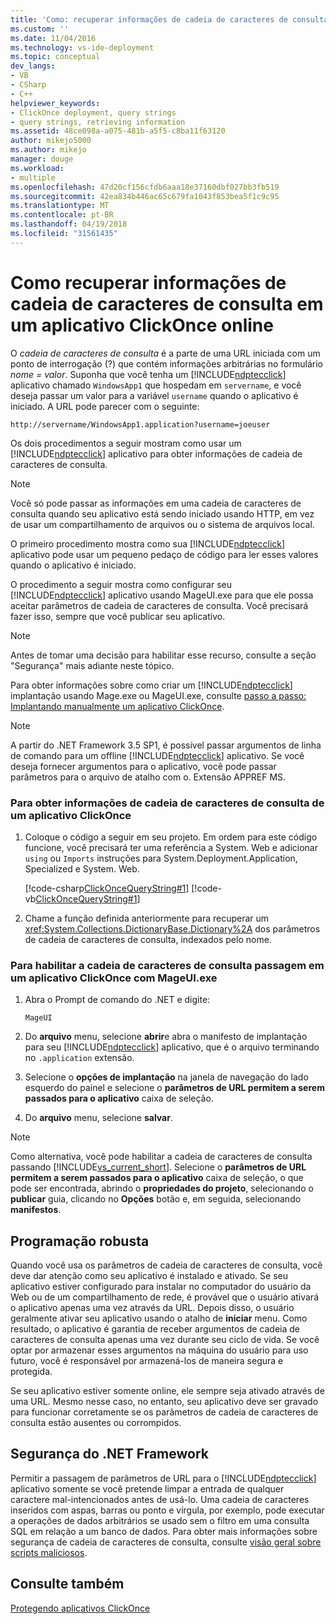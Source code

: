 ```yaml
---
title: 'Como: recuperar informações de cadeia de caracteres de consulta em um aplicativo ClickOnce Online | Microsoft Docs'
ms.custom: ''
ms.date: 11/04/2016
ms.technology: vs-ide-deployment
ms.topic: conceptual
dev_langs:
- VB
- CSharp
- C++
helpviewer_keywords:
- ClickOnce deployment, query strings
- query strings, retrieving information
ms.assetid: 48ce098a-a075-481b-a5f5-c8ba11f63120
author: mikejo5000
ms.author: mikejo
manager: douge
ms.workload:
- multiple
ms.openlocfilehash: 47d20cf156cfdb6aaa18e37160dbf027bb3fb519
ms.sourcegitcommit: 42ea834b446ac65c679fa1043f853bea5f1c9c95
ms.translationtype: MT
ms.contentlocale: pt-BR
ms.lasthandoff: 04/19/2018
ms.locfileid: "31561435"
---
```

# <a name="how-to-retrieve-query-string-information-in-an-online-clickonce-application"></a>Como recuperar informações de cadeia de caracteres de consulta em um aplicativo ClickOnce online
O *cadeia de caracteres de consulta* é a parte de uma URL iniciada com um ponto de interrogação (?) que contém informações arbitrárias no formulário *nome = valor*. Suponha que você tenha um [!INCLUDE[ndptecclick](../deployment/includes/ndptecclick_md.md)] aplicativo chamado `WindowsApp1` que hospedam em `servername`, e você deseja passar um valor para a variável `username` quando o aplicativo é iniciado. A URL pode parecer com o seguinte:  
  
 `http://servername/WindowsApp1.application?username=joeuser`  
  
 Os dois procedimentos a seguir mostram como usar um [!INCLUDE[ndptecclick](../deployment/includes/ndptecclick_md.md)] aplicativo para obter informações de cadeia de caracteres de consulta.  
  
> [!NOTE]
>  Você só pode passar as informações em uma cadeia de caracteres de consulta quando seu aplicativo está sendo iniciado usando HTTP, em vez de usar um compartilhamento de arquivos ou o sistema de arquivos local.  
  
 O primeiro procedimento mostra como sua [!INCLUDE[ndptecclick](../deployment/includes/ndptecclick_md.md)] aplicativo pode usar um pequeno pedaço de código para ler esses valores quando o aplicativo é iniciado.  
  
 O procedimento a seguir mostra como configurar seu [!INCLUDE[ndptecclick](../deployment/includes/ndptecclick_md.md)] aplicativo usando MageUI.exe para que ele possa aceitar parâmetros de cadeia de caracteres de consulta. Você precisará fazer isso, sempre que você publicar seu aplicativo.  
  
> [!NOTE]
>  Antes de tomar uma decisão para habilitar esse recurso, consulte a seção "Segurança" mais adiante neste tópico.  
  
 Para obter informações sobre como criar um [!INCLUDE[ndptecclick](../deployment/includes/ndptecclick_md.md)] implantação usando Mage.exe ou MageUI.exe, consulte [passo a passo: Implantando manualmente um aplicativo ClickOnce](../deployment/walkthrough-manually-deploying-a-clickonce-application.md).  
  
> [!NOTE]
>  A partir do .NET Framework 3.5 SP1, é possível passar argumentos de linha de comando para um offline [!INCLUDE[ndptecclick](../deployment/includes/ndptecclick_md.md)] aplicativo. Se você deseja fornecer argumentos para o aplicativo, você pode passar parâmetros para o arquivo de atalho com o. Extensão APPREF MS.  
  
### <a name="to-obtain-query-string-information-from-a-clickonce-application"></a>Para obter informações de cadeia de caracteres de consulta de um aplicativo ClickOnce  
  
1.  Coloque o código a seguir em seu projeto. Em ordem para este código funcione, você precisará ter uma referência a System. Web e adicionar `using` ou `Imports` instruções para System.Deployment.Application, Specialized e System. Web.  
  
     [!code-csharp[ClickOnceQueryString#1](../deployment/codesnippet/CSharp/how-to-retrieve-query-string-information-in-an-online-clickonce-application_1.cs)]
     [!code-vb[ClickOnceQueryString#1](../deployment/codesnippet/VisualBasic/how-to-retrieve-query-string-information-in-an-online-clickonce-application_1.vb)]  
  
2.  Chame a função definida anteriormente para recuperar um <xref:System.Collections.DictionaryBase.Dictionary%2A> dos parâmetros de cadeia de caracteres de consulta, indexados pelo nome.  
  
### <a name="to-enable-query-string-passing-in-a-clickonce-application-with-mageuiexe"></a>Para habilitar a cadeia de caracteres de consulta passagem em um aplicativo ClickOnce com MageUI.exe  
  
1.  Abra o Prompt de comando do .NET e digite:  
  
    ```  
    MageUI  
    ```  
  
2.  Do **arquivo** menu, selecione **abrir**e abra o manifesto de implantação para seu [!INCLUDE[ndptecclick](../deployment/includes/ndptecclick_md.md)] aplicativo, que é o arquivo terminando no `.application` extensão.  
  
3.  Selecione o **opções de implantação** na janela de navegação do lado esquerdo do painel e selecione o **parâmetros de URL permitem a serem passados para o aplicativo** caixa de seleção.  
  
4.  Do **arquivo** menu, selecione **salvar**.  
  
> [!NOTE]
>  Como alternativa, você pode habilitar a cadeia de caracteres de consulta passando [!INCLUDE[vs_current_short](../code-quality/includes/vs_current_short_md.md)]. Selecione o **parâmetros de URL permitem a serem passados para o aplicativo** caixa de seleção, o que pode ser encontrada, abrindo o **propriedades do projeto**, selecionando o **publicar** guia, clicando no **Opções** botão e, em seguida, selecionando **manifestos**.  
  
## <a name="robust-programming"></a>Programação robusta  
 Quando você usa os parâmetros de cadeia de caracteres de consulta, você deve dar atenção como seu aplicativo é instalado e ativado. Se seu aplicativo estiver configurado para instalar no computador do usuário da Web ou de um compartilhamento de rede, é provável que o usuário ativará o aplicativo apenas uma vez através da URL. Depois disso, o usuário geralmente ativar seu aplicativo usando o atalho de **iniciar** menu. Como resultado, o aplicativo é garantia de receber argumentos de cadeia de caracteres de consulta apenas uma vez durante seu ciclo de vida. Se você optar por armazenar esses argumentos na máquina do usuário para uso futuro, você é responsável por armazená-los de maneira segura e protegida.  
  
 Se seu aplicativo estiver somente online, ele sempre seja ativado através de uma URL. Mesmo nesse caso, no entanto, seu aplicativo deve ser gravado para funcionar corretamente se os parâmetros de cadeia de caracteres de consulta estão ausentes ou corrompidos.  
  
## <a name="net-framework-security"></a>Segurança do .NET Framework  
 Permitir a passagem de parâmetros de URL para o [!INCLUDE[ndptecclick](../deployment/includes/ndptecclick_md.md)] aplicativo somente se você pretende limpar a entrada de qualquer caractere mal-intencionados antes de usá-lo. Uma cadeia de caracteres inseridos com aspas, barras ou ponto e vírgula, por exemplo, pode executar a operações de dados arbitrários se usado sem o filtro em uma consulta SQL em relação a um banco de dados. Para obter mais informações sobre segurança de cadeia de caracteres de consulta, consulte [visão geral sobre scripts maliciosos](http://msdn.microsoft.com/Library/772c7312-211a-4eb3-8d6e-eec0aa1dcc07).  
  
## <a name="see-also"></a>Consulte também  
 [Protegendo aplicativos ClickOnce](../deployment/securing-clickonce-applications.md)
